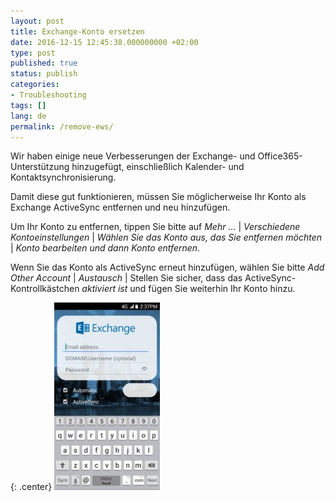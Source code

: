 ```yaml
---
layout: post
title: Exchange-Konto ersetzen
date: 2016-12-15 12:45:38.000000000 +02:00
type: post
published: true
status: publish
categories:
- Troubleshooting
tags: []
lang: de
permalink: /remove-ews/
---
```


Wir haben einige neue Verbesserungen der Exchange- und Office365-Unterstützung hinzugefügt, einschließlich Kalender- und Kontaktsynchronisierung.

Damit diese gut funktionieren, müssen Sie möglicherweise Ihr Konto als Exchange ActiveSync entfernen und neu hinzufügen.

Um Ihr Konto zu entfernen, tippen Sie bitte auf *Mehr ...* \| *Verschiedene Kontoeinstellungen* \| *Wählen Sie das Konto aus, das Sie entfernen möchten* \| *Konto bearbeiten und dann Konto entfernen*.

Wenn Sie das Konto als ActiveSync erneut hinzufügen, wählen Sie bitte *Add Other Account* \| *Austausch* \| Stellen Sie sicher, dass das ActiveSync-Kontrollkästchen *aktiviert ist* und fügen Sie weiterhin Ihr Konto hinzu.

{: .center}
![BlueMail Exchange](/assets/BlueMail_Exchange-169x300.jpg)
